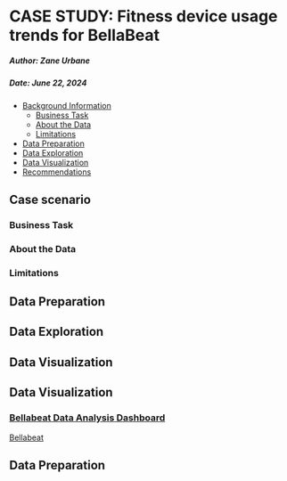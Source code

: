# CASE STUDY: Fitness device usage trends for BellaBeat
##### Author: Zane Urbane
##### Date: June 22, 2024

- <a href="#background-information"
  id="toc-background-information">Background Information</a>
  - <a href="#business-task" id="toc-business-task">Business Task</a>
  - <a href="#about-the-data" id="toc-about-the-data">About the Data</a>
  - <a href="#limitations" id="toc-limitations">Limitations</a>
- <a href="#data-preparation" id="toc-data-preparation">Data
  Preparation</a>
- <a href="#data-exploration" id="toc-data-exploration">Data
  Exploration</a>
- <a href="#data-visualization" id="toc-data-visualization">Data
  Visualization</a>
- <a href="#recommendations" id="toc-recommendations">Recommendations</a>

## Case scenario

### Business Task

### About the Data

### Limitations

## Data Preparation

## Data Exploration

## Data Visualization

## Data Visualization

### [Bellabeat Data Analysis Dashboard](https://public.tableau.com/app/profile/zane.urbane/viz/BellabeatCaseStudy_17190633010800/Bellabeat)
[Bellabeat](https://github.com/ZaneUrbaneQ/BellaBeat-Case-Study/assets/173494641/a444dc0c-a99e-436d-a42e-77f0110d9b6a)


## Data Preparation

